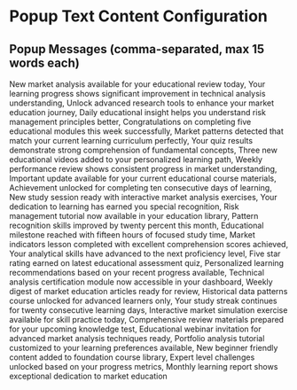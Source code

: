 # Popup Text Content Configuration

## Popup Messages (comma-separated, max 15 words each)
New market analysis available for your educational review today, Your learning progress shows significant improvement in technical analysis understanding, Unlock advanced research tools to enhance your market education journey, Daily educational insight helps you understand risk management principles better, Congratulations on completing five educational modules this week successfully, Market patterns detected that match your current learning curriculum perfectly, Your quiz results demonstrate strong comprehension of fundamental concepts, Three new educational videos added to your personalized learning path, Weekly performance review shows consistent progress in market understanding, Important update available for your current educational course materials, Achievement unlocked for completing ten consecutive days of learning, New study session ready with interactive market analysis exercises, Your dedication to learning has earned you special recognition, Risk management tutorial now available in your education library, Pattern recognition skills improved by twenty percent this month, Educational milestone reached with fifteen hours of focused study time, Market indicators lesson completed with excellent comprehension scores achieved, Your analytical skills have advanced to the next proficiency level, Five star rating earned on latest educational assessment quiz, Personalized learning recommendations based on your recent progress available, Technical analysis certification module now accessible in your dashboard, Weekly digest of market education articles ready for review, Historical data patterns course unlocked for advanced learners only, Your study streak continues for twenty consecutive learning days, Interactive market simulation exercise available for skill practice today, Comprehensive review materials prepared for your upcoming knowledge test, Educational webinar invitation for advanced market analysis techniques ready, Portfolio analysis tutorial customized to your learning preferences available, New beginner friendly content added to foundation course library, Expert level challenges unlocked based on your progress metrics, Monthly learning report shows exceptional dedication to market education